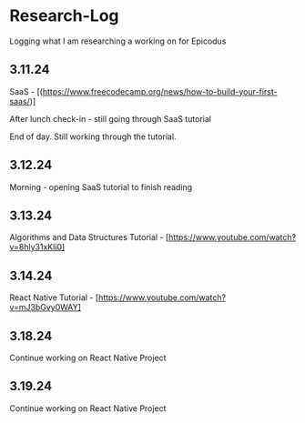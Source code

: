# Research-Log
Logging what I am researching a working on for Epicodus

## 3.11.24

SaaS - [(https://www.freecodecamp.org/news/how-to-build-your-first-saas/)]
 
After lunch check-in - still going through SaaS tutorial

End of day. Still working through the tutorial.

## 3.12.24

Morning - opening SaaS tutorial to finish reading

## 3.13.24

Algorithms and Data Structures Tutorial - [https://www.youtube.com/watch?v=8hly31xKli0]

## 3.14.24

React Native Tutorial - [https://www.youtube.com/watch?v=mJ3bGvy0WAY]

## 3.18.24

Continue working on React Native Project

## 3.19.24

Continue working on React Native Project